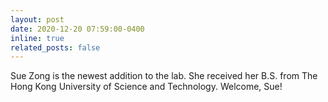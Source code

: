 ```yaml
---
layout: post
date: 2020-12-20 07:59:00-0400
inline: true
related_posts: false
---
```


Sue Zong is the newest addition to the lab. She received her B.S. from The Hong Kong
University of Science and Technology. Welcome, Sue!